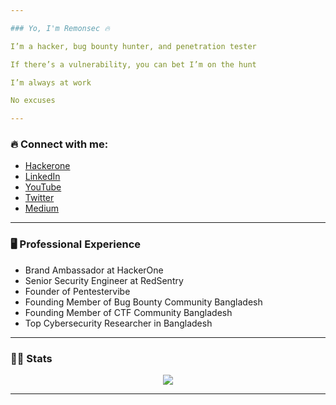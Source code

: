 ```yaml
---

### Yo, I'm Remonsec 🔥

I’m a hacker, bug bounty hunter, and penetration tester

If there’s a vulnerability, you can bet I’m on the hunt

I’m always at work

No excuses

---
```


### 🔥 Connect with me:
- [Hackerone](https://hackerone.com/remonsec)
- [LinkedIn](https://www.linkedin.com/in/remonsec/)
- [YouTube](https://youtube.com/remonsec)
- [Twitter](https://twitter.com/remonsec)
- [Medium](https://medium.com/@remonsec)

---

### 🖥️ **Professional Experience**

- Brand Ambassador at HackerOne
- Senior Security Engineer at RedSentry
- Founder of Pentestervibe
- Founding Member of Bug Bounty Community Bangladesh
- Founding Member of CTF Community Bangladesh
- Top Cybersecurity Researcher in Bangladesh

---

### 👨‍💻 Stats

<p align="center">
<a href="https://github.com/anuraghazra/github-readme-stats"> 
<img src="https://github-readme-stats.vercel.app/api?username=remonsec&&show_icons=true&theme=radical"/>
</a>
</p>

---
